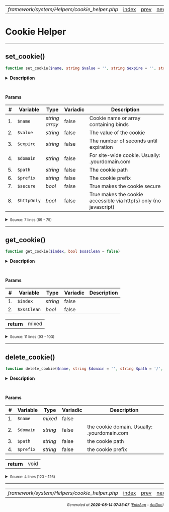 


 



<table>
<tr>
<td style="width:100%"><em>framework/system/Helpers/cookie_helper.php</em></td>
<td><a href="../../../../../../api/index.md">index</a></td>
<td><a href="../../../../../../api/vendor/codeigniter4/framework/system/Helpers/number_helper.md">prev</a></td>
<td><a href="../../../../../../api/vendor/codeigniter4/framework/system/Helpers/cookie_helper.md">next</a></td>
</tr>
</table>




 



# Cookie Helper


<hr>

## set_cookie()

```php
function set_cookie($name, string $value = '', string $expire = '', string $domain = '', string $path = '/', string $prefix = '', bool $secure = false, bool $httpOnly = false)
```

<details>
<summary style="margin-bottom:12px;"><strong>Description</strong></summary>

<table>
<tr><td>
Set cookie
</td></tr>
</table>

<table>
<tr><td>
Accepts seven parameters, or you can submit an associative
array in the first parameter containing all the values.
</td></tr>
</table>

</details>



<table style="text-align:left">
</table>


**Params**

<table>
<thead>
<tr>
<th>#</th>
<th>Variable</th>
<th>Type</th>
<th>Variadic</th>
<th>Description</th>
</tr>
</thead>
<tbody>

<tr>
<td>1.</td>
<td><code>$name</code></td>
<td><em>string<br>array
</em></td>
<td>false</td>
<td>Cookie name or array containing binds</td>
</tr>

<tr>
<td>2.</td>
<td><code>$value</code></td>
<td><em>string
</em></td>
<td>false</td>
<td>The value of the cookie</td>
</tr>

<tr>
<td>3.</td>
<td><code>$expire</code></td>
<td><em>string
</em></td>
<td>false</td>
<td>The number of seconds until expiration</td>
</tr>

<tr>
<td>4.</td>
<td><code>$domain</code></td>
<td><em>string
</em></td>
<td>false</td>
<td>For site-wide cookie.
Usually: .yourdomain.com</td>
</tr>

<tr>
<td>5.</td>
<td><code>$path</code></td>
<td><em>string
</em></td>
<td>false</td>
<td>The cookie path</td>
</tr>

<tr>
<td>6.</td>
<td><code>$prefix</code></td>
<td><em>string
</em></td>
<td>false</td>
<td>The cookie prefix</td>
</tr>

<tr>
<td>7.</td>
<td><code>$secure</code></td>
<td><em>bool
</em></td>
<td>false</td>
<td>True makes the cookie secure</td>
</tr>

<tr>
<td>8.</td>
<td><code>$httpOnly</code></td>
<td><em>bool
</em></td>
<td>false</td>
<td>True makes the cookie accessible via
http(s) only (no javascript)</td>
</tr>


</tbody>
</table>








<details>
<summary><small>Source: 7 lines (69 - 75)</small></summary>

```php
function set_cookie($name, string $value = '', string $expire = '', string $domain = '', string $path = '/', string $prefix = '', bool $secure = false, bool $httpOnly = false)
{
	// The following line shows as a syntax error in NetBeans IDE
	//(\Config\Services::response())->setcookie
	$response = \Config\Services::response();
	$response->setcookie($name, $value, $expire, $domain, $path, $prefix, $secure, $httpOnly);
}
```

</details>


<hr>

## get_cookie()

```php
function get_cookie($index, bool $xssClean = false)
```

<details>
<summary style="margin-bottom:12px;"><strong>Description</strong></summary>

<table>
<tr><td>
Fetch an item from the COOKIE array
</td></tr>
</table>


</details>



<table style="text-align:left">
</table>


**Params**

<table>
<thead>
<tr>
<th>#</th>
<th>Variable</th>
<th>Type</th>
<th>Variadic</th>
<th>Description</th>
</tr>
</thead>
<tbody>

<tr>
<td>1.</td>
<td><code>$index</code></td>
<td><em>string
</em></td>
<td>false</td>
<td></td>
</tr>

<tr>
<td>2.</td>
<td><code>$xssClean</code></td>
<td><em>bool
</em></td>
<td>false</td>
<td></td>
</tr>


</tbody>
</table>



<table>
<tr>
<th style="vertical-align:top;">return</th>
<td>mixed
</td>
</tr>
</table>





<details>
<summary><small>Source: 11 lines (93 - 103)</small></summary>

```php
function get_cookie($index, bool $xssClean = false)
{
	$app             = config(\Config\App::class);
	$appCookiePrefix = $app->cookiePrefix;
	$prefix          = isset($_COOKIE[$index]) ? '' : $appCookiePrefix;

	$request = \Config\Services::request();
	$filter  = true === $xssClean ? FILTER_SANITIZE_STRING : null;

	return $request->getCookie($prefix . $index, $filter);
}
```

</details>


<hr>

## delete_cookie()

```php
function delete_cookie($name, string $domain = '', string $path = '/', string $prefix = '')
```

<details>
<summary style="margin-bottom:12px;"><strong>Description</strong></summary>

<table>
<tr><td>
Delete a COOKIE
</td></tr>
</table>


</details>



<table style="text-align:left">
</table>


**Params**

<table>
<thead>
<tr>
<th>#</th>
<th>Variable</th>
<th>Type</th>
<th>Variadic</th>
<th>Description</th>
</tr>
</thead>
<tbody>

<tr>
<td>1.</td>
<td><code>$name</code></td>
<td><em>mixed
</em></td>
<td>false</td>
<td></td>
</tr>

<tr>
<td>2.</td>
<td><code>$domain</code></td>
<td><em>string
</em></td>
<td>false</td>
<td>the cookie domain. Usually: .yourdomain.com</td>
</tr>

<tr>
<td>3.</td>
<td><code>$path</code></td>
<td><em>string
</em></td>
<td>false</td>
<td>the cookie path</td>
</tr>

<tr>
<td>4.</td>
<td><code>$prefix</code></td>
<td><em>string
</em></td>
<td>false</td>
<td>the cookie prefix</td>
</tr>


</tbody>
</table>



<table>
<tr>
<th style="vertical-align:top;">return</th>
<td>void
</td>
</tr>
</table>





<details>
<summary><small>Source: 4 lines (123 - 126)</small></summary>

```php
function delete_cookie($name, string $domain = '', string $path = '/', string $prefix = '')
{
	\Config\Services::response()->deleteCookie($name, $domain, $path, $prefix);
}
```

</details>







<hr>

<table>
<tr>
<td style="width:100%"><em>framework/system/Helpers/cookie_helper.php</em></td>
<td><a href="../../../../../../api/index.md">index</a></td>
<td><a href="../../../../../../api/vendor/codeigniter4/framework/system/Helpers/number_helper.md">prev</a></td>
<td><a href="../../../../../../api/vendor/codeigniter4/framework/system/Helpers/cookie_helper.md">next</a></td>
<td><a href="#">top</a></td></tr>
</table>




<div style="text-align:right;">

<small>_Generated at **2020-08-14 07:35:07**_ *([EnixApp](https://github.com/enix-app) - [ApiDoc](https://github.com/enix-app/apidoc))*</small>
</div>